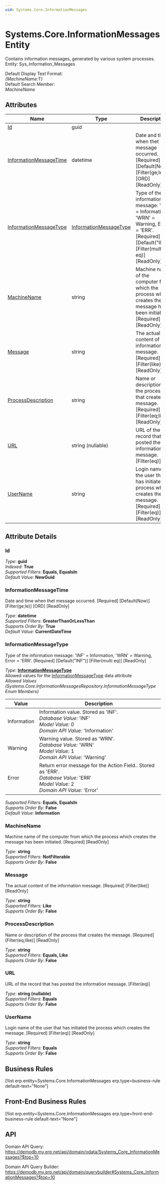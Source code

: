 ```yaml
---
uid: Systems.Core.InformationMessages
---
```

# Systems.Core.InformationMessages Entity

Contains information messages, generated by various system processes. Entity: Sys_Information_Messages

Default Display Text Format:  
_{MachineName:T}_  
Default Search Member:  
_MachineName_  

## Attributes

| Name | Type | Description |
| ---- | ---- | --- |
| [Id](Systems.Core.InformationMessages.md#id) | guid |  
| [InformationMessageTime](Systems.Core.InformationMessages.md#informationmessagetime) | datetime | Date and time when thet message occurred. [Required] [Default(Now)] [Filter(ge;le)] [ORD] [ReadOnly] 
| [InformationMessageType](Systems.Core.InformationMessages.md#informationmessagetype) | [InformationMessageType](Systems.Core.InformationMessages.md#informationmessagetype) | Type of the information message: 'INF' = Information, 'WRN' = Warning, Error = 'ERR'. [Required] [Default("INF")] [Filter(multi eq)] [ReadOnly] 
| [MachineName](Systems.Core.InformationMessages.md#machinename) | string | Machine name of the computer from which the process which creates the message has been initiated. [Required] [ReadOnly] 
| [Message](Systems.Core.InformationMessages.md#message) | string | The actual content of the information message. [Required] [Filter(like)] [ReadOnly] 
| [ProcessDescription](Systems.Core.InformationMessages.md#processdescription) | string | Name or description of the process that creates the message. [Required] [Filter(eq;like)] [ReadOnly] 
| [URL](Systems.Core.InformationMessages.md#url) | string (nullable) | URL of the record that has posted the information message. [Filter(eq)] 
| [UserName](Systems.Core.InformationMessages.md#username) | string | Login name of the user that has initiated the process which creates the message. [Required] [Filter(eq)] [ReadOnly] 


## Attribute Details

### Id

_Type_: **guid**  
_Indexed_: **True**  
_Supported Filters_: **Equals, EqualsIn**  
_Default Value_: **NewGuid**  

### InformationMessageTime

Date and time when thet message occurred. [Required] [Default(Now)] [Filter(ge;le)] [ORD] [ReadOnly]

_Type_: **datetime**  
_Supported Filters_: **GreaterThanOrLessThan**  
_Supports Order By_: **True**  
_Default Value_: **CurrentDateTime**  

### InformationMessageType

Type of the information message: 'INF' = Information, 'WRN' = Warning, Error = 'ERR'. [Required] [Default("INF")] [Filter(multi eq)] [ReadOnly]

_Type_: **[InformationMessageType](Systems.Core.InformationMessages.md#informationmessagetype)**  
Allowed values for the [InformationMessageType](Systems.Core.InformationMessages.md#informationmessagetype) data attribute  
_Allowed Values (Systems.Core.InformationMessagesRepository.InformationMessageType Enum Members)_  

| Value | Description |
| ---- | --- |
| Information | Information value. Stored as 'INF'. <br /> _Database Value:_ 'INF' <br /> _Model Value:_ 0 <br /> _Domain API Value:_ 'Information' |
| Warning | Warning value. Stored as 'WRN'. <br /> _Database Value:_ 'WRN' <br /> _Model Value:_ 1 <br /> _Domain API Value:_ 'Warning' |
| Error | Return error message for the Action Field.. Stored as 'ERR'. <br /> _Database Value:_ 'ERR' <br /> _Model Value:_ 2 <br /> _Domain API Value:_ 'Error' |

_Supported Filters_: **Equals, EqualsIn**  
_Supports Order By_: **False**  
_Default Value_: **Information**  

### MachineName

Machine name of the computer from which the process which creates the message has been initiated. [Required] [ReadOnly]

_Type_: **string**  
_Supported Filters_: **NotFilterable**  
_Supports Order By_: **False**  

### Message

The actual content of the information message. [Required] [Filter(like)] [ReadOnly]

_Type_: **string**  
_Supported Filters_: **Like**  
_Supports Order By_: **False**  

### ProcessDescription

Name or description of the process that creates the message. [Required] [Filter(eq;like)] [ReadOnly]

_Type_: **string**  
_Supported Filters_: **Equals, Like**  
_Supports Order By_: **False**  

### URL

URL of the record that has posted the information message. [Filter(eq)]

_Type_: **string (nullable)**  
_Supported Filters_: **Equals**  
_Supports Order By_: **False**  

### UserName

Login name of the user that has initiated the process which creates the message. [Required] [Filter(eq)] [ReadOnly]

_Type_: **string**  
_Supported Filters_: **Equals**  
_Supports Order By_: **False**  



## Business Rules

[!list erp.entity=Systems.Core.InformationMessages erp.type=business-rule default-text="None"]

## Front-End Business Rules

[!list erp.entity=Systems.Core.InformationMessages erp.type=front-end-business-rule default-text="None"]

## API

Domain API Query:
<https://demodb.my.erp.net/api/domain/odata/Systems_Core_InformationMessages?$top=10>

Domain API Query Builder:
<https://demodb.my.erp.net/api/domain/querybuilder#Systems_Core_InformationMessages?$top=10>


